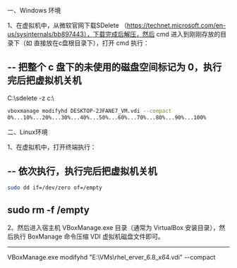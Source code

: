   
一、Windows 环境

1、在虚拟机中，从微软官网下载SDelete （https://technet.microsoft.com/en-us/sysinternals/bb897443），下载完成后解压，然后 cmd 进入到刚刚存放的目录下（如 直接放在c盘根目录下），打开 cmd 执行：

-- 把整个 c 盘下的未使用的磁盘空间标记为 0，执行完后把虚拟机关机  
------------------------------------------------------  
C:\sdelete -z c:\

```bash
vboxmanage modifyhd DESKTOP-2JFANE7_VM.vdi --compact
0%...10%...20%...30%...40%...50%...60%...70%...80%...90%...100%
```





二、Linux环境

1、在虚拟机中，打开终端执行：

-- 依次执行，执行完后把虚拟机关机  
------------------------------------------------------  
```bash
sudo dd if=/dev/zero of=/empty
```

sudo rm -f /empty  
------------------------------------------------------

2、然后进入宿主机 VBoxManage.exe 目录（通常为 VirtualBox 安装目录），然后执行 BoxManage 命令压缩 VDI 虚拟机磁盘文件即可。

------------------------------------------------------

VBoxManage.exe modifyhd "E:\VMs\rhel_erver_6.8_x64.vdi" --compact